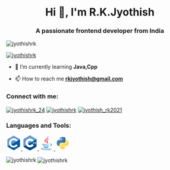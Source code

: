 <h1 align="center">Hi 👋, I'm R.K.Jyothish</h1>
<h3 align="center">A passionate frontend developer from India</h3>

<p align="left"> <img src="https://komarev.com/ghpvc/?username=jyothishrk&label=Profile%20views&color=0e75b6&style=flat" alt="jyothishrk" /> </p>

<p align="left"> <a href="https://github.com/ryo-ma/github-profile-trophy"><img src="https://github-profile-trophy.vercel.app/?username=jyothishrk" alt="jyothishrk" /></a> </p>

- 🌱 I’m currently learning **Java,Cpp**

- 📫 How to reach me **rkjyothish@gmail.com**

<h3 align="left">Connect with me:</h3>
<p align="left">
<a href="https://instagram.com/jyothishrk_24" target="blank"><img align="center" src="https://raw.githubusercontent.com/rahuldkjain/github-profile-readme-generator/master/src/images/icons/Social/instagram.svg" alt="jyothishrk_24" height="30" width="40" /></a>
<a href="https://www.codechef.com/users/jyothishrk" target="blank"><img align="center" src="https://cdn.jsdelivr.net/npm/simple-icons@3.1.0/icons/codechef.svg" alt="jyothishrk" height="30" width="40" /></a>
<a href="https://www.hackerrank.com/jyothish_rk2021" target="blank"><img align="center" src="https://raw.githubusercontent.com/rahuldkjain/github-profile-readme-generator/master/src/images/icons/Social/hackerrank.svg" alt="jyothish_rk2021" height="30" width="40" /></a>
</p>

<h3 align="left">Languages and Tools:</h3>
<p align="left"> <a href="https://www.cprogramming.com/" target="_blank" rel="noreferrer"> <img src="https://raw.githubusercontent.com/devicons/devicon/master/icons/c/c-original.svg" alt="c" width="40" height="40"/> </a> <a href="https://www.w3schools.com/cpp/" target="_blank" rel="noreferrer"> <img src="https://raw.githubusercontent.com/devicons/devicon/master/icons/cplusplus/cplusplus-original.svg" alt="cplusplus" width="40" height="40"/> </a> <a href="https://www.java.com" target="_blank" rel="noreferrer"> <img src="https://raw.githubusercontent.com/devicons/devicon/master/icons/java/java-original.svg" alt="java" width="40" height="40"/> </a> <a href="https://www.python.org" target="_blank" rel="noreferrer"> <img src="https://raw.githubusercontent.com/devicons/devicon/master/icons/python/python-original.svg" alt="python" width="40" height="40"/> </a> </p>

<p><img align="left" src="https://github-readme-stats.vercel.app/api/top-langs?username=jyothishrk&show_icons=true&locale=en&layout=compact" alt="jyothishrk" /></p>

<p>&nbsp;<img align="center" src="https://github-readme-stats.vercel.app/api?username=jyothishrk&show_icons=true&locale=en" alt="jyothishrk" /></p>
